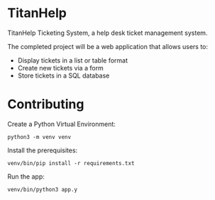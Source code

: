 # TitanHelp
TitanHelp Ticketing System, a help desk ticket management system.

The completed project will be a web application that allows users to:

- Display tickets in a list or table format
- Create new tickets via a form
- Store tickets in a SQL database

# Contributing
Create a Python Virtual Environment:
```
python3 -m venv venv
```

Install the prerequisites:
```
venv/bin/pip install -r requirements.txt
```

Run the app:
```
venv/bin/python3 app.y
```